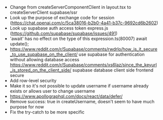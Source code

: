 -   Change from createServerComponentClient in layout.tsx to createServerClient supabase/ssr
-   Look up the purpose of exchange code for session (https://chat.openai.com/c/5ca38016-b2b0-4a41-b37c-9692cd6b2602)
-   Look up supabase auth access token express.js (https://github.com/supabase/supabase/issues/491)
-   'await' has no effect on the type of this expression.ts(80007)             await update();
-   https://www.reddit.com/r/Supabase/comments/rwdrlo/how_is_it_secure_to_use_supabase_on_the_client/ use supabase for authentication without allowing database access https://www.reddit.com/r/Supabase/comments/xs6laz/since_the_keyurl_is_stored_on_the_client_side/ supabase database client side frontend secure
-   Add row-level security
-   Make it so it's not possible to update username if username already exists or allows user to change username
-   https://www.apollographql.com/docs/react/data/defer/
-   Remove success: true in createUsername, doesn't seem to have much purpose for now
-   Fix the try-catch to be more specific